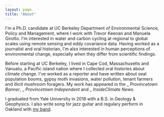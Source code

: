 ```yaml
---
layout: page
title: "About"
---
```


I'm a Ph.D. candidate at UC Berkeley Department of Environmental Science, Policy and Management, where I work with Trevor Keenan and Manuela Girotto. I'm interested in water and carbon cycling at regional to global scales using remote sensing and eddy covariance data. Having worked as a journalist and oral historian, I'm also interested in human perceptions of environmental change, especially when they differ from scientific findings. 

Before starting at UC Berkeley, I lived in Cape Cod, Massachusetts and Vanuatu, a Pacific island nation where I collected oral histories about climate change. I've worked as a reporter and have written about seal population booms, gypsy moth invasions, water pollution, tenant farmers and illicit mushroom foragers. My work has appeared in the _ _Provincetown Banner_, _ _Provincetown Independent_ and _ _InsideClimate News_.

I graduated from Yale University in 2018 with a B.S. in Geology & Geophysics. I also write song for jazz guitar and regulary perform in Oakland with [my band](https://www.instagram.com/soph.n.gabe/). 
